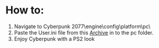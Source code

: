 # How to:

1. Navigate to Cyberpunk 2077\engine\config\platform\pc\
2. Paste the User.ini file from this [Archive](https://github.com/deaFPS/cyberpunk-ultra-low-deafps/archive/main.zip) in to the pc folder.
3. Enjoy Cyberpunk with a PS2 look
